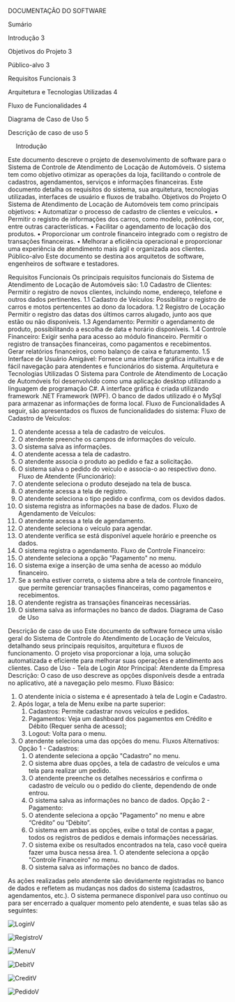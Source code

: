 DOCUMENTAÇÃO DO SOFTWARE

Sumário

Introdução	3

Objetivos do Projeto	3

Público-alvo	3

Requisitos Funcionais	3

Arquitetura e Tecnologias Utilizadas	4

Fluxo de Funcionalidades	4

Diagrama de Caso de Uso	5

Descrição de caso de uso	5


 
Introdução

Este documento descreve o projeto de desenvolvimento de software para o Sistema de Controle de Atendimento de Locação de Automóveis. O sistema tem como objetivo otimizar as operações da loja, facilitando o controle de cadastros, agendamentos, serviços e informações financeiras. Este documento detalha os requisitos do sistema, sua arquitetura, tecnologias utilizadas, interfaces de usuário e fluxos de trabalho.
Objetivos do Projeto
O Sistema de Atendimento de Locação de Automóveis tem como principais objetivos:
•	Automatizar o processo de cadastro de clientes e veículos.
•	Permitir o registro de informações dos carros, como modelo, potência, cor, entre outras características.
•	Facilitar o agendamento de locação dos produtos.
•	Proporcionar um controle financeiro integrado com o registro de transações financeiras.
•	Melhorar a eficiência operacional e proporcionar uma experiência de atendimento mais ágil e organizada aos clientes.
Público-alvo
Este documento se destina aos arquitetos de software, engenheiros de software e testadores.

Requisitos Funcionais
Os principais requisitos funcionais do Sistema de Atendimento de Locação de Automóveis são:
1.0 Cadastro de Clientes:
Permitir o registro de novos clientes, incluindo nome, endereço, telefone e outros dados pertinentes.
1.1 Cadastro de Veículos:
Possibilitar o registro de carros e motos pertencentes ao dono da locadora.
1.2 Registro de Locação
Permitir o registro das datas dos últimos carros alugado, junto aos que estão ou não disponíveis.
1.3 Agendamento:
Permitir o agendamento de produto, possibilitando a escolha de data e horário disponíveis.
1.4 Controle Financeiro:
Exigir senha para acesso ao módulo financeiro.
Permitir o registro de transações financeiras, como pagamentos e recebimentos.
Gerar relatórios financeiros, como balanço de caixa e faturamento.
1.5 Interface de Usuário Amigável:
Fornece uma interface gráfica intuitiva e de fácil navegação para atendentes e funcionários do sistema.
Arquitetura e Tecnologias Utilizadas
O Sistema para Controle de Atendimento de Locação de Automóveis foi desenvolvido como uma aplicação desktop utilizando a linguagem de programação C#. A interface gráfica é criada utilizando framework .NET Framework (WPF). O banco de dados utilizado é o MySql para armazenar as informações de forma local.
Fluxo de Funcionalidades
A seguir, são apresentados os fluxos de funcionalidades do sistema:
Fluxo de Cadastro de Veículos:
1.	O atendente acessa a tela de cadastro de veículos.
2.	O atendente preenche os campos de informações do veículo.
3.	O sistema salva as informações.
4.	O atendente acessa a tela de cadastro.
5.	O atendente associa o produto ao pedido e faz a solicitação.
6.	O sistema salva o pedido do veículo e associa-o ao respectivo dono.
Fluxo de Atendente (Funcionário):
1.	O atendente seleciona o produto desejado na tela de busca.
2.	O atendente acessa a tela de registro.
3.	O atendente seleciona o tipo pedido e confirma, com os devidos dados.
4.	O sistema registra as informações na base de dados.
Fluxo de Agendamento de Veículos:
1.	O atendente acessa a tela de agendamento.
2.	O atendente seleciona o veículo para agendar.
3.	O atendente verifica se está disponível aquele horário e preenche os dados.
4.	O sistema registra o agendamento.
Fluxo de Controle Financeiro:
1.	O atendente seleciona a opção "Pagamento" no menu.
2.	O sistema exige a inserção de uma senha de acesso ao módulo financeiro.
3.	Se a senha estiver correta, o sistema abre a tela de controle financeiro, que permite gerenciar transações financeiras, como pagamentos e recebimentos.
4.	O atendente registra as transações financeiras necessárias.
5.	O sistema salva as informações no banco de dados.
Diagrama de Caso de Uso
 

Descrição de caso de uso
Este documento de software fornece uma visão geral do Sistema de Controle do Atendimento de Locação de Veículos, detalhando seus principais requisitos, arquitetura e fluxos de funcionamento. O projeto visa proporcionar a loja, uma solução automatizada e eficiente para melhorar suas operações e atendimento aos clientes.
Caso de Uso - Tela de Login
Ator Principal: Atendente da Empresa
Descrição: O caso de uso descreve as opções disponíveis desde a entrada no aplicativo, até a navegação pelo mesmo.
Fluxo Básico:
1. O atendente inicia o sistema e é apresentado à tela de Login e Cadastro.
2. Após logar, a tela de Menu exibe na parte superior: 
   1. Cadastros: Permite cadastrar novos veículos e pedidos.
   2. Pagamentos: Veja um dashboard dos pagamentos em Crédito e Débito (Requer senha de acesso);
   3. Logout: Volta para o menu.
3. O atendente seleciona uma das opções do menu.
Fluxos Alternativos:
Opção 1 - Cadastros:
    1. O atendente seleciona a opção "Cadastro" no menu.
    2. O sistema abre duas opções, a tela de cadastro de veículos e uma tela para realizar um pedido.
    3. O atendente preenche os detalhes necessários e confirma o cadastro de veículo ou o pedido do cliente, dependendo de onde entrou.
    4. O sistema salva as informações no banco de dados.
Opção 2 - Pagamento:
    1. O atendente seleciona a opção "Pagamento" no menu e abre “Crédito” ou “Débito”.
    2. O sistema em ambas as opções, exibe o total de contas a pagar, todos os registros de pedidos e demais informações necessárias.
    4. O sistema exibe os resultados encontrados na tela, caso você queira fazer uma busca nessa área.    1. O atendente seleciona a opção "Controle Financeiro" no menu.
    5. O sistema salva as informações no banco de dados.
 
As ações realizadas pelo atendente são devidamente registradas no banco de dados e refletem as mudanças nos dados do sistema (cadastros, agendamentos, etc.).
O sistema permanece disponível para uso contínuo ou para ser encerrado a qualquer momento pelo atendente, e suas telas são as seguintes:




![LoginV](https://github.com/TheDevCaio/TheDevCaio-SistemaDeAluguel-Veiculos/assets/110746976/5d2db3de-77d6-4a5e-8760-f2d7c0f9f787)

![RegistroV](https://github.com/TheDevCaio/TheDevCaio-SistemaDeAluguel-Veiculos/assets/110746976/30b544a7-43a9-41f4-b6e6-532e25e924d2)

![MenuV](https://github.com/TheDevCaio/TheDevCaio-SistemaDeAluguel-Veiculos/assets/110746976/716c0c00-cbb9-4c12-a0b3-28e736429c19)

![DebitV](https://github.com/TheDevCaio/TheDevCaio-SistemaDeAluguel-Veiculos/assets/110746976/67579f4e-d84d-4450-b367-f85d7e7a255e)

![CreditV](https://github.com/TheDevCaio/TheDevCaio-SistemaDeAluguel-Veiculos/assets/110746976/cb6910a3-ceae-4530-91fa-ecbbba42e7c2)

![PedidoV](https://github.com/TheDevCaio/TheDevCaio-SistemaDeAluguel-Veiculos/assets/110746976/b61a3674-d618-4ff1-a865-958073c47dfd)

